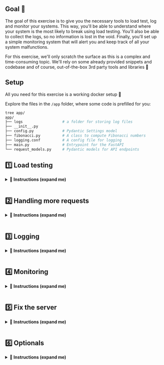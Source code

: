 
## Goal 🎯

The goal of this exercise is to give you the necessary tools to load test, log and monitor your systems.
This way, you'll be able to understand where your system is the most likely to break using load testing.
You'll also be able to collect the logs, so no information is lost in the void. Finally, you'll set up a simple monitoring system that will alert you and keep track of all your system malfunctions.

For this exercise, we'll only scratch the surface as this is a complex and time-consuming topic. We'll rely on some already provided snippets and codebase and of course, out-of-the-box 3rd party tools and libraries 🎁

## Setup

All you need for this exercise is a working docker setup 🐳

Explore the files in the `/app` folder, where some code is prefilled for you:

```bash
tree app/
app/
├── logs                  # a folder for storing log files
├── __init__.py
├── config.py             # Pydantic Settings model
├── fibonacci.py          # A class to compute Fibonacci numbers
├── logging.conf          # A config file for logging
├── main.py               # Entrypoint for the FastAPI
└── request_models.py     # Pydantic models for API endpoints
```

## 1️⃣ Load testing

<details>
  <summary markdown='span'><strong>📝 Instructions (expand me)</strong></summary>

Let's start by load testing the FastAPI server included with this exercise in the `app` folder.

Disclaimer: this server is buggy 🤪 and we'll see how to monitor and address those issues during this exercise. So don't worry if this is not working flawlessly. That's exactly what you're here to fix!

In order to load test, we'll use a package named [Locust](https://locust.io/). We'll create a docker compose stack to run our server and locust and create a small locust file that will simulate a user's behavior.

### Create the Docker compose stack
in the `docker-compose-task-1.yml` please do the following:

**1. API Service 🌐**

1. Add the API service, running the FastAPI server (we'll not going to deploy this one on Cloud Run).
 - create a service named: `webapi`
 - Building the docker image `Dockerfile-fastapi` (already written for you 🎁)
 - With a `on-failure` restart policy (we'll actually see it in action today!)
 - Expose port 8000
 - Mount the `./app` dir into the `/app/app` container dir
 - The `command` will be picked up from the Dockerfile - if you add one in the `docker-compose` file, it will take priority ℹ️


**2. Locust Service 🦗**

[Documentation](https://docs.locust.io/en/stable/running-in-docker.html)

Using the documentation, add the following snippet to your docker compose file. It creates a master and worker node to run the load testing. We won't need more.

```yaml
  master:
    image: locustio/locust
    ports:
     - "8089:8089"
    volumes:
      - ./:/mnt/locust
    command: -f /mnt/locust/locust.py --master -H http://01-load-testing-webapi-1:8000

  worker:
    image: locustio/locust
    volumes:
      - ./:/mnt/locust
    command: -f /mnt/locust/locust.py --worker --master-host master
```
You can adjust the host `-H http://03-load-testing-webapi-1:8000` as needed for Locust depending on your container and service name.


**3. Build and test ⚙️**

- Build the stack `docker-compose -f docker-compose-task-1.yml build`
- Run the stack `docker-compose -f docker-compose-task-1.yml up`
- If you head to http://localhost:8000 you should see "hello world"
- If you head to http://localhost:8089 you should see the locust homepage

**3. Creating a load testing scenario 🗺️**

Now we need to set up the load test! To do so let's refer to Locust's [documentation](https://docs.locust.io/en/stable/writing-a-locustfile.html).
The `locust.py` at the root of the folder defines the load testing scenarios and configuration.
It simply defines the simulated user behavior for locust to use.

💻 It's your turn to complete the `WagonFakeUser` class:

- Configure the wait time to be between 1,5; the user will wait between 1 & 5 seconds before firing a new request.
- Add 4 tasks to hit the 4 endpoints of our server:

```
task: index - GET /
task: compute_addition - POST /addNumbers JSON Body: { "a": <random Int>[-1000, 1000], "b": <random Int>[-1000, 1000]}
task: compute_fib - POST /computeFib JSON Body: { "iteration": <random Int>[0, 30]}
task: kill_the_server - GET /oom
```

- Adjust each task priority with a `@task(<PRIORITY>)` decorator. The higher the relative number, the most likely the simulated user will run it.


**4. Load testing 🔫**

- Build and run the docker compose stack
- Head to localhost:8000 -> you should see `hello world`
- Head to localhost:8089 -> This is the locust interface
- Configure the load test host. It should be in the form of:
```
http://03-load-testing-webapi-1:8000
http://<your-service-name>:<export_port>
```

Let's find the server breaking point; API failures are expected since the logic has an issue on purpose.
(depending on your machine, the breaking point will be different)
- Simulate 1 user and observe the test; the server should handle it fine; click the stop button
- Simulate 10 users with a spawning rate of 1
- Simulate 50 users with a spawning rate of 3
- Simulate 100 users with a spawning rate of 10

It should probably be broken by now; congrats! i.e., the server is stalling, new logs aren't printed, and the service is defaulting; if it is not stalling, keep going to infinity and beyond.
You should also notice the restart policy kicking in when the server crashes.

The reason is that the server is running a single node and is not capable of handling all the users we throw at it; we need to create more nodes/workers to be able to handle the load. 🏋️‍♂️

</details>

</br>

## 2️⃣ Handling more requests

<details>
  <summary markdown='span'><strong>📝 Instructions (expand me)</strong></summary>

To solve the problem we faced in task 1, we'll introduce [Gunicorn](https://gunicorn.org/), a WSGI HTTP server that will help us create more uvicorn workers and manage them.

Gunicorn will act as a process manager for our uvicorn+fastAPI server - basically it will dispatch requests to Uvicorn instances. [You should read more about it here](https://www.uvicorn.org/deployment/#using-a-process-manager) 📚

Fortunately for us, the FastAPI team already provided the resources to run this production-like setup on our machine; let's use that! 🙌

**1. Switch up the stack**

We will rely on this [docker image](https://github.com/tiangolo/uvicorn-gunicorn-fastapi-docker#uvicorn-gunicorn-fastapi) - It is a performance auto-tuned gunicorn-uvicorn-fastapi stack (lots of unicorns here 🦄).

For this task, use the `docker-compose-task-2.yml`

**2. Update the webapi service**

- Change the dockerfile built to `Dockerfile-gunicorn-poetry`, a multistage build for poetry, our dependencies and relying on the unicorn image.
- Add restart policy: `on-failure`
- Export port `8000:8000`
- Map the volume `./app` to `/app/app`
- Add an `.env` file with the below variables and load it in the service
```
      - PORT=8000
      - PYTHONBUFFERED=1
```
- Build and run the stack - You should immediately notice the multiple uvicorn workers being spawned. it's almost magical (it just means someone made it magical for us 🙏)

What we just did is called **horizontal scaling** - we added more replicas without adding more resources. ⚠️ Note that you don't need to add your own `command` or `CMD` - it's a bit hidden away, but it's actually handled by a script [here](https://github.com/tiangolo/uvicorn-gunicorn-docker/blob/58ce0895f8c38b895e84f7ddb2128d66748b437c/docker-images/start.sh#L34).

**3. Load test again 🔫**

Re-run the previous load testing scenarios; the breaking point should be pushed a lot further - you will hit one eventually because your machine can't infinitely scale vertically (*psst*, you can use Kubernetes for that).

Some workers will get killed in the process due to our malfunctioning code, and you should see how they are spawned back up by gunicorn.

Your job here is done. 👏

Feel free to play around with the [environment variables](https://github.com/tiangolo/uvicorn-gunicorn-fastapi-docker#environment-variables) accepted by the gunicorn docker image to see if you can squeeze more performance from your machine 🧽.

Also, a few numbers to put things in perspective 🪞:

`1 RPS` = 1 Request per second
if you have a service receiving 1 RPS - it adds to 86400 requests a day (that's good for most MVPs)

`20 RPS` - 1.7 million requests a day

Ikea.com had 209 Million visits in November 2022 [link](https://www.similarweb.com/website/ikea.com/#overview); this is equivalent to 80 RPS - were you able to beat Ikea.com today? 😬

</details>

</br>

## 3️⃣ Logging

<details>
  <summary markdown='span'><strong>📝 Instructions (expand me)</strong></summary>

Now let's try to get some more logging going to debug our issues. Logging is a fairly complex topic and requires some attention to setup properly when using different systems together.

For us, we are using FastAPI -> Uvicorn -> Gunicorn, which means we have to *propagate* and handle the logs properly between each layer to be able to retrieve them.

Here we'll start from an already existing configuration and extend it. They are many ways of doing that, such as creating a [gunicorn config file](https://docs.gunicorn.org/en/stable/settings.html), a dict config or setting it in the code. We choose to do a specific `logging.conf` file to cleanly isolate the logging configuration from the rest of the system. ✨

We aim to log all the incoming requests and errors to a file for later inspection.

Head to the `logging.conf` file. You will rely on the python [documentation](https://docs.python.org/3/library/logging.config.html#configuration-file-format) to create the configuration. 💻

**1. Sections 🗃️**

- Create the following sections
1. `loggers` with 3 loggers `root`, `gunicorn.error`, `gunicorn.access`
2. `handlers` with 3 handlers `console`, `error_file`, `access_file`
3. `formatters` with 2 formatters `generic`, `access`

**2. Configuration 🛠️**

_Loggers_

Each logger must define a default configuration composed of a `level`, a `handler` and the `propagate=1` to forward logs to a parent logger, where one exists.

```
[logger_<name>]
level=
handlers=
propagate=
```

**Root Logger** should use:

```
- Debug level
- console handler
```

**gunicorn.error** logger should use:

```
- Debug level
- error_file and console handlers
- Propagate set to true (1)
- qualname=gunicorn.error
```

**gunicorn.access** logger should use:

```
- Debug level
- error_file and console handlers
- Propagate set to true (1)
- qualname=gunicorn.access
```

_Formatters_

Add the following formatters - they define the format of the output and can be finicky to adjust. For a deep-dive, check the [Python Logging Cookbook](https://docs.python.org/3/howto/logging-cookbook.html). 📚

```
[formatter_generic]
format=%(asctime)s [%(process)d] [%(levelname)s] %(message)s
datefmt=%Y-%m-%d %H:%M:%S
class=logging.Formatter

[formatter_access]
format=%(message)s
datefmt=%Y-%m-%d %H:%M:%S
class=logging.Formatter
```

_Handlers_

Our handlers are responsible for redirecting the log object to the appropriate output

**console** handler should use:

```
StreamHandler class
generic formatter
sys.stdout only as output (args)
```

**error_file** handler should use:
```
logging.FileHandler class
generic formatter
'/app/app/logs/error.log' as the only output
```

**access_file** handler should use:

```
logging.FileHandler class
access formatter
'/app/app/logs/access.log' as the only output
```

Your logging configuration should now be ready to be used. 🙌

**3. Configuration update 🔧**

To use this configuration for our stack, we need to pass the location of our config file as a command argument to gunicorn and set the log level to `DEBUG`.

❓ Check the gunicorn-uvicorn docker image [environment variables](https://github.com/tiangolo/uvicorn-gunicorn-fastapi-docker#environment-variables) documentation to find which variables you should add to `.env`?

  <details>
    <summary markdown='span'>💡 Answer</summary>

  ```
    - LOG_LEVEL=DEBUG
    - GUNICORN_CMD_ARGS="--log-config /app/app/logging.conf"
  ```
  </details>

  </br>

- Run the stack, and trigger a load test; you should see the `.log` files appear and populate in your local file system in the `/app/logs` directory! 🙌

You can also add custom logging calls in your `main.py` to test the log output:

```python
logger.info("this is an info message")
logger.warning("this is a warning message")
logger.error("this is an error message")
```

**4. Grep 🔍**

Now that we have our logs, we can use one of the most useful commands while groveling through the logs: `grep` ⭐

> ℹ️ `grep` searches the input files for lines containing a match to a given pattern list. When it finds a match in a line, it copies the line to standard output (by default), or whatever other sort of output you have requested with options.

1. Find all the errors in the log file, sort them

```bash
grep "STR_TO_LOOK_FOR" <file> | sort
```

2. Find all the failing requests in the access log (status code != 200)

```bash
grep -v -e 200  <file> # -v is invert match and -e is pattern matching
```

</details>

</br>

## 4️⃣ Monitoring

<details>
  <summary markdown='span'><strong>📝 Instructions (expand me)</strong></summary>

Now that we have our load test & logging, we want to make sure that we'll get alerted and have a trace when things go bad when we are away.

To do so, we'll introduce [Sentry](https://sentry.io/welcome/) - a convenient and easy monitoring tool, albeit not totally free. In this task, we'll setup Sentry using a Pydantic `Settings` model and the [sentry-sdk](https://pypi.org/project/sentry-sdk/) pip package.

**1. Creating the Settings class ⚙️**

Use the [FastAPI setting documentation](https://fastapi.tiangolo.com/advanced/settings/) to help you!

- Head to the `config.py` file and add a class property `sentry_key: str` to the Settings model. We'll use this property to store our very secret sentry key.
- Add a `SENTRY_KEY` variable to your `.env`. We'll populate it later.
- Configure the `Settings` model to load variables from the `.env` file
- Head to `main.py` and add the following snippet after the FastAPI app creation `app = FastAPI()`

```python
@functools.lru_cache()
def get_settings():
    return Settings()
```

*What's this [LRU cache](https://www.geeksforgeeks.org/lru-cache-implementation/)* you say?

Our Settings model should be ready for usage 🙌

**2. Create a sentry account 👤**

- Create a sentry account to get the key; it has a free trial of 2 weeks and a [limited dev tier that is free](https://sentry.io/pricing/).

**3. Sentry integration 🧰**

We are going to use the [ASGI Middleware](https://docs.sentry.io/platforms/python/guides/asgi/) plugin since we are using FastAPI, and [ASGI](https://asgi.readthedocs.io/en/latest/) framework.

- Create your first project in sentry
- Choose the `asgi` integration
- Copy and paste the key in the `dsn=` to the `.env` file. It's an API token and your `SENTRY_KEY` that allows you to communicate to your sentry project

```
SENTRY_KEY="https://examplePublicKey@o0.ingest.sentry.io/0"
```

- Add the following snippet of code below the settings section in `main.py` to integrate sentry

```python
sentry_sdk.init(
    dsn=get_settings().sentry_key,
    traces_sample_rate=1.0,
)
app.add_middleware(SentryAsgiMiddleware)
```

**4. Monitoring 📈**

- Stop and relaunch your docker stack
- Do a query to the below endpoint - using `ipython`, `curl`, browser, or whatever you prefer.
```
GET - http://localhost:8000/sentry
```
Sentry propagates any exception your system encounters to your sentry dashboard.
- Check that you have this exception in your dashboard
- Run a Locust load test and watch the dashboard fill up!
- After a few minutes, the "Performance" dashboard should also start showing some info


Congrats, you have now all the tools to properly debug an app in production and understand its breaking points 💪

</details>

</br>

## 5️⃣ Fix the server

<details>
  <summary markdown='span'><strong>📝 Instructions (expand me)</strong></summary>

**1. addNumbers**

Find out why this simple addition is not working and correct it. The goal is to either only allow some numbers to be added or to allow any numbers to be added.

> You probably already figure out why this endpoint breaks. But if not yet, why not create a custom log for the crashes to help you? Check out Optional Task #1

**2. computeFib**

Find out why the Fibonacci endpoint is slow for high iterations (>20). Try to fix it using memoization (i.e., caching) by adding a `compute_fast` method to the class. Hint: have you seen some other caching method used in this exercise already? 🤔

**3. oom**

The logic in this endpoint is not fixable; it is simply designed to quickly saturate the memory and make python crash. Fun! 🤪

### You did it! Let's test! 🛠️

Run `make test` which will test your `docker-compose` and `logging.conf` files. All green? 🟢 **Congrats! 🥳**

In this exercise you went end-to-end from broken server, to:

- Load testing it with Locust to see what's broken and the server's limits 🏋️‍♂️
- Scaling the server with `gunicorn` as your `uvicorn` process manager 🦄 🦄 🦄
- Logging the observed requests and issues with Python `logging` module 📝
- Monitoring performance and errors on Sentry 📉
- And finally fixing your server! 🙌

Time to commit and push your code and onto the next challenge 🏇

</details>

</br>

## 6️⃣ Optionals

<details>
  <summary markdown='span'><strong>📝 Instructions (expand me)</strong></summary>

**Optional #1 - custom event logging in Sentry**

You've probably already figured out why the `addNumbers` endpoint sometimes breaks. But what if you need to support another team to understand the errors? Or what about your colleagues who don't know `numpy`? 😱

By default, when using the ASGI middleware provided by `sentry-sdk`, the exception inside the endpoint will get captured in the dashboard. But it's hard to debug when we can't easily see what was the payload that crashed the server 🥷

To help with analysis of this error, instead of just `raise e` what was coded for you in the endpoint to start with, let's track this exception on Sentry **along with the params received by the endpoint**.

💻 Check out the [FastAPI custom instrumentation](https://docs.sentry.io/platforms/python/guides/fastapi/performance/instrumentation/custom-instrumentation/) documentation on Sentry to see how to track a custom `span` and with it send custom `tag`s or `data`.

🟢 Once successfully implemented, you should see your custom error log appear in `Performance -> Suspect Spans` in the Sentry dashboard.

**Optional #2 - custom logging**

To better understand the caching mechanism used for our Fibonacci `compute_fast` method, let's log the cache status of this method each time the endpoint is called. 📝 This type of logging can also help spot excess caching on your server.

💻 In the `computeFib` endpoint add a `INFO` level log of the method's current cache state. [functools documentation](https://docs.python.org/3/library/functools.html#functools.lru_cache) will help you find the right code to access it! 🙌

🟢 Once successfully implemented, you should see your custom log appear in one of your `.log` files.

</details>
